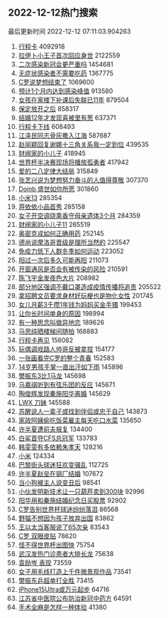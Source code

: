 ## 2022-12-12热门搜索 
最后更新时间 2022-12-12 07:11:03.904263 
1. [行程卡](https://s.weibo.com/weibo?q=%E8%A1%8C%E7%A8%8B%E5%8D%A1&t=31&band_rank=1&Refer=top) 4092918
1. [拉伊卜小王子首次回应身世](https://s.weibo.com/weibo?q=%23%E6%8B%89%E4%BC%8A%E5%8D%9C%E5%B0%8F%E7%8E%8B%E5%AD%90%E9%A6%96%E6%AC%A1%E5%9B%9E%E5%BA%94%E8%BA%AB%E4%B8%96%23&t=31&band_rank=1&Refer=top) 2122559
1. [二次感染新冠会更严重吗](https://s.weibo.com/weibo?q=%23%E4%BA%8C%E6%AC%A1%E6%84%9F%E6%9F%93%E6%96%B0%E5%86%A0%E4%BC%9A%E6%9B%B4%E4%B8%A5%E9%87%8D%E5%90%97%23&t=31&band_rank=2&Refer=top) 1454681
1. [无症状感染者不需要吃药](https://s.weibo.com/weibo?q=%23%E6%97%A0%E7%97%87%E7%8A%B6%E6%84%9F%E6%9F%93%E8%80%85%E4%B8%8D%E9%9C%80%E8%A6%81%E5%90%83%E8%8D%AF%23&t=31&band_rank=3&Refer=top) 1367775
1. [C罗说梦想结束了](https://s.weibo.com/weibo?q=%23C%E7%BD%97%E8%AF%B4%E6%A2%A6%E6%83%B3%E7%BB%93%E6%9D%9F%E4%BA%86%23&t=31&band_rank=4&Refer=top) 1069600
1. [预计1个月内达到感染峰值](https://s.weibo.com/weibo?q=%23%E9%A2%84%E8%AE%A11%E4%B8%AA%E6%9C%88%E5%86%85%E8%BE%BE%E5%88%B0%E6%84%9F%E6%9F%93%E5%B3%B0%E5%80%BC%23&t=31&band_rank=5&Refer=top) 913580
1. [女孩在家楼下补课后失联已11年](https://s.weibo.com/weibo?q=%23%E5%A5%B3%E5%AD%A9%E5%9C%A8%E5%AE%B6%E6%A5%BC%E4%B8%8B%E8%A1%A5%E8%AF%BE%E5%90%8E%E5%A4%B1%E8%81%94%E5%B7%B211%E5%B9%B4%23&t=31&band_rank=6&Refer=top) 879504
1. [保定放开之后](https://s.weibo.com/weibo?q=%23%E4%BF%9D%E5%AE%9A%E6%94%BE%E5%BC%80%E4%B9%8B%E5%90%8E%23&t=31&band_rank=7&Refer=top) 858317
1. [结婚12年才发现喜被里有葱](https://s.weibo.com/weibo?q=%23%E7%BB%93%E5%A9%9A12%E5%B9%B4%E6%89%8D%E5%8F%91%E7%8E%B0%E5%96%9C%E8%A2%AB%E9%87%8C%E6%9C%89%E8%91%B1%23&t=31&band_rank=8&Refer=top) 637371
1. [行程卡下线](https://s.weibo.com/weibo?q=%E8%A1%8C%E7%A8%8B%E5%8D%A1%E4%B8%8B%E7%BA%BF&t=31&band_rank=34&Refer=top) 608493
1. [江泽民同志骨灰撒入江海](https://s.weibo.com/weibo?q=%23%E6%B1%9F%E6%B3%BD%E6%B0%91%E5%90%8C%E5%BF%97%E9%AA%A8%E7%81%B0%E6%92%92%E5%85%A5%E6%B1%9F%E6%B5%B7%23&t=31&band_rank=9&Refer=top) 587687
1. [赵丽颖回复谢娜十三角关系我一定到位](https://s.weibo.com/weibo?q=%23%E8%B5%B5%E4%B8%BD%E9%A2%96%E5%9B%9E%E5%A4%8D%E8%B0%A2%E5%A8%9C%E5%8D%81%E4%B8%89%E8%A7%92%E5%85%B3%E7%B3%BB%E6%88%91%E4%B8%80%E5%AE%9A%E5%88%B0%E4%BD%8D%23&t=31&band_rank=11&Refer=top) 439535
1. [财阀家的小儿子](https://s.weibo.com/weibo?q=%23%E8%B4%A2%E9%98%80%E5%AE%B6%E7%9A%84%E5%B0%8F%E5%84%BF%E5%AD%90%23&t=31&band_rank=10&Refer=top) 418945
1. [世界杯半决赛现场将播放孤勇者](https://s.weibo.com/weibo?q=%23%E4%B8%96%E7%95%8C%E6%9D%AF%E5%8D%8A%E5%86%B3%E8%B5%9B%E7%8E%B0%E5%9C%BA%E5%B0%86%E6%92%AD%E6%94%BE%E5%AD%A4%E5%8B%87%E8%80%85%23&t=31&band_rank=12&Refer=top) 417942
1. [爱的二八定律大结局](https://s.weibo.com/weibo?q=%23%E7%88%B1%E7%9A%84%E4%BA%8C%E5%85%AB%E5%AE%9A%E5%BE%8B%E5%A4%A7%E7%BB%93%E5%B1%80%23&t=31&band_rank=13&Refer=top) 315849
1. [张艺兴说为梦想努力奋斗的人值得尊敬](https://s.weibo.com/weibo?q=%23%E5%BC%A0%E8%89%BA%E5%85%B4%E8%AF%B4%E4%B8%BA%E6%A2%A6%E6%83%B3%E5%8A%AA%E5%8A%9B%E5%A5%8B%E6%96%97%E7%9A%84%E4%BA%BA%E5%80%BC%E5%BE%97%E5%B0%8A%E6%95%AC%23&t=31&band_rank=14&Refer=top) 307370
1. [Doinb 盛世如你所愿](https://s.weibo.com/weibo?q=Doinb%20%E7%9B%9B%E4%B8%96%E5%A6%82%E4%BD%A0%E6%89%80%E6%84%BF&t=31&band_rank=15&Refer=top) 301860
1. [小米13](https://s.weibo.com/weibo?q=%E5%B0%8F%E7%B1%B313&t=31&band_rank=16&Refer=top) 285354
1. [蒋依依小品首秀](https://s.weibo.com/weibo?q=%23%E8%92%8B%E4%BE%9D%E4%BE%9D%E5%B0%8F%E5%93%81%E9%A6%96%E7%A7%80%23&t=31&band_rank=17&Refer=top) 285158
1. [女子开空调烧熏香守母亲遗体3个月](https://s.weibo.com/weibo?q=%23%E5%A5%B3%E5%AD%90%E5%BC%80%E7%A9%BA%E8%B0%83%E7%83%A7%E7%86%8F%E9%A6%99%E5%AE%88%E6%AF%8D%E4%BA%B2%E9%81%97%E4%BD%933%E4%B8%AA%E6%9C%88%23&t=31&band_rank=18&Refer=top) 284359
1. [财阀家的小儿子11](https://s.weibo.com/weibo?q=%E8%B4%A2%E9%98%80%E5%AE%B6%E7%9A%84%E5%B0%8F%E5%84%BF%E5%AD%9011&t=31&band_rank=21&Refer=top) 265519
1. [奥密克戎如何正确用药](https://s.weibo.com/weibo?q=%23%E5%A5%A5%E5%AF%86%E5%85%8B%E6%88%8E%E5%A6%82%E4%BD%95%E6%AD%A3%E7%A1%AE%E7%94%A8%E8%8D%AF%23&t=31&band_rank=19&Refer=top) 252145
1. [德尚说摩洛哥晋级是理所当然的](https://s.weibo.com/weibo?q=%23%E5%BE%B7%E5%B0%9A%E8%AF%B4%E6%91%A9%E6%B4%9B%E5%93%A5%E6%99%8B%E7%BA%A7%E6%98%AF%E7%90%86%E6%89%80%E5%BD%93%E7%84%B6%E7%9A%84%23&t=31&band_rank=35&Refer=top) 225547
1. [免疫力低下人群冬季如何运动](https://s.weibo.com/weibo?q=%23%E5%85%8D%E7%96%AB%E5%8A%9B%E4%BD%8E%E4%B8%8B%E4%BA%BA%E7%BE%A4%E5%86%AC%E5%AD%A3%E5%A6%82%E4%BD%95%E8%BF%90%E5%8A%A8%23&t=31&band_rank=45&Refer=top) 223052
1. [阳过一次后多久可能再阳](https://s.weibo.com/weibo?q=%23%E9%98%B3%E8%BF%87%E4%B8%80%E6%AC%A1%E5%90%8E%E5%A4%9A%E4%B9%85%E5%8F%AF%E8%83%BD%E5%86%8D%E9%98%B3%23&t=31&band_rank=20&Refer=top) 211073
1. [开窗通风是否会有被传染的风险](https://s.weibo.com/weibo?q=%23%E5%BC%80%E7%AA%97%E9%80%9A%E9%A3%8E%E6%98%AF%E5%90%A6%E4%BC%9A%E6%9C%89%E8%A2%AB%E4%BC%A0%E6%9F%93%E7%9A%84%E9%A3%8E%E9%99%A9%23&t=31&band_rank=49&Refer=top) 210591
1. [陈飞宇金发夜色大片](https://s.weibo.com/weibo?q=%23%E9%99%88%E9%A3%9E%E5%AE%87%E9%87%91%E5%8F%91%E5%A4%9C%E8%89%B2%E5%A4%A7%E7%89%87%23&t=31&band_rank=22&Refer=top) 208982
1. [部分地区强调不戴口罩造成疫情传播将追责](https://s.weibo.com/weibo?q=%23%E9%83%A8%E5%88%86%E5%9C%B0%E5%8C%BA%E5%BC%BA%E8%B0%83%E4%B8%8D%E6%88%B4%E5%8F%A3%E7%BD%A9%E9%80%A0%E6%88%90%E7%96%AB%E6%83%85%E4%BC%A0%E6%92%AD%E5%B0%86%E8%BF%BD%E8%B4%A3%23&t=31&band_rank=23&Refer=top) 205522
1. [拿招聘文员要求身材好玩梗也是物化女性](https://s.weibo.com/weibo?q=%23%E6%8B%BF%E6%8B%9B%E8%81%98%E6%96%87%E5%91%98%E8%A6%81%E6%B1%82%E8%BA%AB%E6%9D%90%E5%A5%BD%E7%8E%A9%E6%A2%97%E4%B9%9F%E6%98%AF%E7%89%A9%E5%8C%96%E5%A5%B3%E6%80%A7%23&t=31&band_rank=40&Refer=top) 201745
1. [女儿月薪3千攒1年钱为妈妈买金手镯](https://s.weibo.com/weibo?q=%23%E5%A5%B3%E5%84%BF%E6%9C%88%E8%96%AA3%E5%8D%83%E6%94%921%E5%B9%B4%E9%92%B1%E4%B8%BA%E5%A6%88%E5%A6%88%E4%B9%B0%E9%87%91%E6%89%8B%E9%95%AF%23&t=31&band_rank=24&Refer=top) 199453
1. [让你长时间单身的原因](https://s.weibo.com/weibo?q=%23%E8%AE%A9%E4%BD%A0%E9%95%BF%E6%97%B6%E9%97%B4%E5%8D%95%E8%BA%AB%E7%9A%84%E5%8E%9F%E5%9B%A0%23&t=31&band_rank=25&Refer=top) 198994
1. [有一种思念叫做异地恋](https://s.weibo.com/weibo?q=%23%E6%9C%89%E4%B8%80%E7%A7%8D%E6%80%9D%E5%BF%B5%E5%8F%AB%E5%81%9A%E5%BC%82%E5%9C%B0%E6%81%8B%23&t=31&band_rank=26&Refer=top) 189626
1. [马思纯晒楼梯间随拍](https://s.weibo.com/weibo?q=%23%E9%A9%AC%E6%80%9D%E7%BA%AF%E6%99%92%E6%A5%BC%E6%A2%AF%E9%97%B4%E9%9A%8F%E6%8B%8D%23&t=31&band_rank=27&Refer=top) 168883
1. [行程卡再见](https://s.weibo.com/weibo?q=%23%E8%A1%8C%E7%A8%8B%E5%8D%A1%E5%86%8D%E8%A7%81%23&t=31&band_rank=14&Refer=top) 156082
1. [玩偶调戏路人帅哥反被拿捏](https://s.weibo.com/weibo?q=%23%E7%8E%A9%E5%81%B6%E8%B0%83%E6%88%8F%E8%B7%AF%E4%BA%BA%E5%B8%85%E5%93%A5%E5%8F%8D%E8%A2%AB%E6%8B%BF%E6%8D%8F%23&t=31&band_rank=28&Refer=top) 154177
1. [一张画看完C罗的整个青春](https://s.weibo.com/weibo?q=%23%E4%B8%80%E5%BC%A0%E7%94%BB%E7%9C%8B%E5%AE%8CC%E7%BD%97%E7%9A%84%E6%95%B4%E4%B8%AA%E9%9D%92%E6%98%A5%23&t=31&band_rank=27&Refer=top) 152583
1. [14岁男孩手掌一直出汗如下雨](https://s.weibo.com/weibo?q=%2314%E5%B2%81%E7%94%B7%E5%AD%A9%E6%89%8B%E6%8E%8C%E4%B8%80%E7%9B%B4%E5%87%BA%E6%B1%97%E5%A6%82%E4%B8%8B%E9%9B%A8%23&t=31&band_rank=29&Refer=top) 145896
1. [樊振东3比1马龙](https://s.weibo.com/weibo?q=%23%E6%A8%8A%E6%8C%AF%E4%B8%9C3%E6%AF%941%E9%A9%AC%E9%BE%99%23&t=31&band_rank=30&Refer=top) 145698
1. [马嘉祺听到有弦乐团的反应](https://s.weibo.com/weibo?q=%23%E9%A9%AC%E5%98%89%E7%A5%BA%E5%90%AC%E5%88%B0%E6%9C%89%E5%BC%A6%E4%B9%90%E5%9B%A2%E7%9A%84%E5%8F%8D%E5%BA%94%23&t=31&band_rank=31&Refer=top) 145671
1. [陶俊辉发现秦施阳华离婚](https://s.weibo.com/weibo?q=%23%E9%99%B6%E4%BF%8A%E8%BE%89%E5%8F%91%E7%8E%B0%E7%A7%A6%E6%96%BD%E9%98%B3%E5%8D%8E%E7%A6%BB%E5%A9%9A%23&t=31&band_rank=32&Refer=top) 145629
1. [LWX 刀妹](https://s.weibo.com/weibo?q=LWX%20%E5%88%80%E5%A6%B9&t=31&band_rank=33&Refer=top) 145588
1. [苏醒说人一辈子或找到伴侣或忠于自己](https://s.weibo.com/weibo?q=%23%E8%8B%8F%E9%86%92%E8%AF%B4%E4%BA%BA%E4%B8%80%E8%BE%88%E5%AD%90%E6%88%96%E6%89%BE%E5%88%B0%E4%BC%B4%E4%BE%A3%E6%88%96%E5%BF%A0%E4%BA%8E%E8%87%AA%E5%B7%B1%23&t=31&band_rank=34&Refer=top) 143873
1. [家政阿姨偷吃饭菜雇主每天吃口水菜](https://s.weibo.com/weibo?q=%23%E5%AE%B6%E6%94%BF%E9%98%BF%E5%A7%A8%E5%81%B7%E5%90%83%E9%A5%AD%E8%8F%9C%E9%9B%87%E4%B8%BB%E6%AF%8F%E5%A4%A9%E5%90%83%E5%8F%A3%E6%B0%B4%E8%8F%9C%23&t=31&band_rank=36&Refer=top) 135650
1. [许半夏遭前夫报复](https://s.weibo.com/weibo?q=%23%E8%AE%B8%E5%8D%8A%E5%A4%8F%E9%81%AD%E5%89%8D%E5%A4%AB%E6%8A%A5%E5%A4%8D%23&t=31&band_rank=37&Refer=top) 134400
1. [白鲨首夺CFS总冠军](https://s.weibo.com/weibo?q=%23%E7%99%BD%E9%B2%A8%E9%A6%96%E5%A4%BACFS%E6%80%BB%E5%86%A0%E5%86%9B%23&t=31&band_rank=38&Refer=top) 133783
1. [韩雯雯有多依赖朱孝天](https://s.weibo.com/weibo?q=%23%E9%9F%A9%E9%9B%AF%E9%9B%AF%E6%9C%89%E5%A4%9A%E4%BE%9D%E8%B5%96%E6%9C%B1%E5%AD%9D%E5%A4%A9%23&t=31&band_rank=32&Refer=top) 128216
1. [小米](https://s.weibo.com/weibo?q=%E5%B0%8F%E7%B1%B3&t=31&band_rank=39&Refer=top) 124334
1. [巴黎街头球迷狂欢变骚乱](https://s.weibo.com/weibo?q=%23%E5%B7%B4%E9%BB%8E%E8%A1%97%E5%A4%B4%E7%90%83%E8%BF%B7%E7%8B%82%E6%AC%A2%E5%8F%98%E9%AA%9A%E4%B9%B1%23&t=31&band_rank=47&Refer=top) 112725
1. [许半夏赵垒在钢厂结婚](https://s.weibo.com/weibo?q=%23%E8%AE%B8%E5%8D%8A%E5%A4%8F%E8%B5%B5%E5%9E%92%E5%9C%A8%E9%92%A2%E5%8E%82%E7%BB%93%E5%A9%9A%23&t=31&band_rank=41&Refer=top) 107672
1. [当小狗被主人说变丑后](https://s.weibo.com/weibo?q=%23%E5%BD%93%E5%B0%8F%E7%8B%97%E8%A2%AB%E4%B8%BB%E4%BA%BA%E8%AF%B4%E5%8F%98%E4%B8%91%E5%90%8E%23&t=31&band_rank=40&Refer=top) 98541
1. [小伙发明新技术让一只葫芦卖到300块](https://s.weibo.com/weibo?q=%23%E5%B0%8F%E4%BC%99%E5%8F%91%E6%98%8E%E6%96%B0%E6%8A%80%E6%9C%AF%E8%AE%A9%E4%B8%80%E5%8F%AA%E8%91%AB%E8%8A%A6%E5%8D%96%E5%88%B0300%E5%9D%97%23&t=31&band_rank=48&Refer=top) 92996
1. [阳华用和秦施结婚纪念日买股票](https://s.weibo.com/weibo?q=%23%E9%98%B3%E5%8D%8E%E7%94%A8%E5%92%8C%E7%A7%A6%E6%96%BD%E7%BB%93%E5%A9%9A%E7%BA%AA%E5%BF%B5%E6%97%A5%E4%B9%B0%E8%82%A1%E7%A5%A8%23&t=31&band_rank=44&Refer=top) 92902
1. [C罗告别世界杯球迷纷纷落泪](https://s.weibo.com/weibo?q=%23C%E7%BD%97%E5%91%8A%E5%88%AB%E4%B8%96%E7%95%8C%E6%9D%AF%E7%90%83%E8%BF%B7%E7%BA%B7%E7%BA%B7%E8%90%BD%E6%B3%AA%23&t=31&band_rank=42&Refer=top) 86568
1. [野猫不想因为孩子放弃出国](https://s.weibo.com/weibo?q=%23%E9%87%8E%E7%8C%AB%E4%B8%8D%E6%83%B3%E5%9B%A0%E4%B8%BA%E5%AD%A9%E5%AD%90%E6%94%BE%E5%BC%83%E5%87%BA%E5%9B%BD%23&t=31&band_rank=43&Refer=top) 83862
1. [王以太当客服说了65次亲](https://s.weibo.com/weibo?q=%23%E7%8E%8B%E4%BB%A5%E5%A4%AA%E5%BD%93%E5%AE%A2%E6%9C%8D%E8%AF%B4%E4%BA%8665%E6%AC%A1%E4%BA%B2%23&t=31&band_rank=46&Refer=top) 83543
1. [C罗 双眼皮贴](https://s.weibo.com/weibo?q=C%E7%BD%97%20%E5%8F%8C%E7%9C%BC%E7%9A%AE%E8%B4%B4&t=31&band_rank=44&Refer=top) 78620
1. [怪不得世界杯出图快](https://s.weibo.com/weibo?q=%23%E6%80%AA%E4%B8%8D%E5%BE%97%E4%B8%96%E7%95%8C%E6%9D%AF%E5%87%BA%E5%9B%BE%E5%BF%AB%23&t=31&band_rank=46&Refer=top) 75754
1. [武汉发热门诊患者大排长龙](https://s.weibo.com/weibo?q=%23%E6%AD%A6%E6%B1%89%E5%8F%91%E7%83%AD%E9%97%A8%E8%AF%8A%E6%82%A3%E8%80%85%E5%A4%A7%E6%8E%92%E9%95%BF%E9%BE%99%23&t=31&band_rank=47&Refer=top) 75638
1. [袁励岑 表现](https://s.weibo.com/weibo?q=%E8%A2%81%E5%8A%B1%E5%B2%91%20%E8%A1%A8%E7%8E%B0&t=31&band_rank=48&Refer=top) 73559
1. [女子用毛线打造上千件微景观作品](https://s.weibo.com/weibo?q=%23%E5%A5%B3%E5%AD%90%E7%94%A8%E6%AF%9B%E7%BA%BF%E6%89%93%E9%80%A0%E4%B8%8A%E5%8D%83%E4%BB%B6%E5%BE%AE%E6%99%AF%E8%A7%82%E4%BD%9C%E5%93%81%23&t=31&band_rank=49&Refer=top) 73541
1. [樊振东乒超单打全胜](https://s.weibo.com/weibo?q=%23%E6%A8%8A%E6%8C%AF%E4%B8%9C%E4%B9%92%E8%B6%85%E5%8D%95%E6%89%93%E5%85%A8%E8%83%9C%23&t=31&band_rank=50&Refer=top) 73415
1. [iPhone15Ultra或万元起步](https://s.weibo.com/weibo?q=%23iPhone15Ultra%E6%88%96%E4%B8%87%E5%85%83%E8%B5%B7%E6%AD%A5%23&t=31&band_rank=30&Refer=top) 64716
1. [江苏省中医院公布防治新冠中药方](https://s.weibo.com/weibo?q=%23%E6%B1%9F%E8%8B%8F%E7%9C%81%E4%B8%AD%E5%8C%BB%E9%99%A2%E5%85%AC%E5%B8%83%E9%98%B2%E6%B2%BB%E6%96%B0%E5%86%A0%E4%B8%AD%E8%8D%AF%E6%96%B9%23&t=31&band_rank=38&Refer=top) 64591
1. [手术全麻是怎样一种体验](https://s.weibo.com/weibo?q=%23%E6%89%8B%E6%9C%AF%E5%85%A8%E9%BA%BB%E6%98%AF%E6%80%8E%E6%A0%B7%E4%B8%80%E7%A7%8D%E4%BD%93%E9%AA%8C%23&t=31&band_rank=48&Refer=top) 41380
